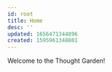 ```yaml
---
id: root
title: Home
desc: ''
updated: 1656471344896
created: 1595961348801
---
```


Welcome to the Thought Garden!